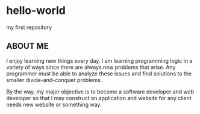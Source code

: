 # hello-world
my first repository


## ABOUT ME 
I enjoy learning new things every day. I am learning programming logic in a variety of ways since there are always new problems that arise. 
Any programmer must be able to analyze these issues and find solutions to the smaller divide-and-conquer problems.

By the way, my major objective is to become a software developer and web developer so that I may construct an application and 
website for any client needs new website or something way. 

